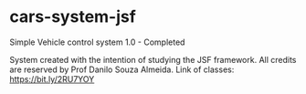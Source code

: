 # cars-system-jsf
Simple Vehicle control system 1.0 - Completed

System created with the intention of studying the JSF framework. All credits are reserved by Prof Danilo Souza Almeida. Link of classes: https://bit.ly/2RU7YOY

